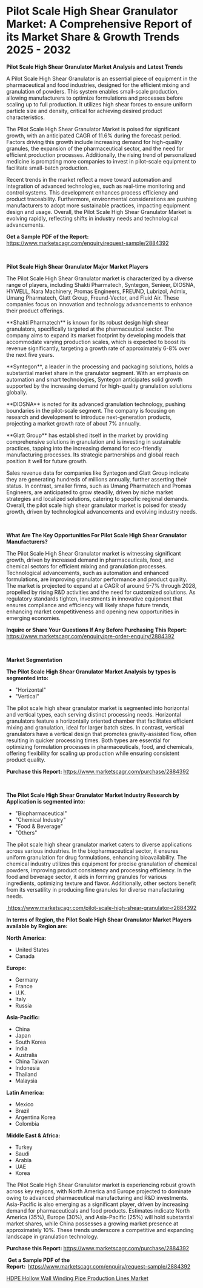 <p><h1>Pilot Scale High Shear Granulator Market: A Comprehensive Report of its Market Share & Growth Trends 2025 - 2032</h1></p><p><strong>Pilot Scale High Shear Granulator Market Analysis and Latest Trends</strong></p>
<p><p>A Pilot Scale High Shear Granulator is an essential piece of equipment in the pharmaceutical and food industries, designed for the efficient mixing and granulation of powders. This system enables small-scale production, allowing manufacturers to optimize formulations and processes before scaling up to full production. It utilizes high shear forces to ensure uniform particle size and density, critical for achieving desired product characteristics.</p><p>The Pilot Scale High Shear Granulator Market is poised for significant growth, with an anticipated CAGR of 11.6% during the forecast period. Factors driving this growth include increasing demand for high-quality granules, the expansion of the pharmaceutical sector, and the need for efficient production processes. Additionally, the rising trend of personalized medicine is prompting more companies to invest in pilot-scale equipment to facilitate small-batch production.</p><p>Recent trends in the market reflect a move toward automation and integration of advanced technologies, such as real-time monitoring and control systems. This development enhances process efficiency and product traceability. Furthermore, environmental considerations are pushing manufacturers to adopt more sustainable practices, impacting equipment design and usage. Overall, the Pilot Scale High Shear Granulator Market is evolving rapidly, reflecting shifts in industry needs and technological advancements.</p></p>
<p><strong>Get a Sample PDF of the Report:&nbsp;</strong> <a href="https://www.marketscagr.com/enquiry/request-sample/2884392?utm_campaign=3092&utm_medium=2&utm_source=Github&utm_content=ia&utm_term=13032025&utm_id=pilot-scale-high-shear-granulator">https://www.marketscagr.com/enquiry/request-sample/2884392</a></p>
<p>&nbsp;</p>
<p><strong>Pilot Scale High Shear Granulator Major Market Players</strong></p>
<p><p>The Pilot Scale High Shear Granulator market is characterized by a diverse range of players, including Shakti Pharmatech, Syntegon, Senieer, DIOSNA, HYWELL, Nara Machinery, Promas Engineers, FREUND, Lubrizol, Admix, Umang Pharmatech, Glatt Group, Freund-Vector, and Fluid Air. These companies focus on innovation and technology advancements to enhance their product offerings.</p><p>**Shakti Pharmatech** is known for its robust design high shear granulators, specifically targeted at the pharmaceutical sector. The company aims to expand its market footprint by developing models that accommodate varying production scales, which is expected to boost its revenue significantly, targeting a growth rate of approximately 6-8% over the next five years.</p><p>**Syntegon**, a leader in the processing and packaging solutions, holds a substantial market share in the granulator segment. With an emphasis on automation and smart technologies, Syntegon anticipates solid growth supported by the increasing demand for high-quality granulation solutions globally.</p><p>**DIOSNA** is noted for its advanced granulation technology, pushing boundaries in the pilot-scale segment. The company is focusing on research and development to introduce next-generation products, projecting a market growth rate of about 7% annually.</p><p>**Glatt Group** has established itself in the market by providing comprehensive solutions in granulation and is investing in sustainable practices, tapping into the increasing demand for eco-friendly manufacturing processes. Its strategic partnerships and global reach position it well for future growth.</p><p>Sales revenue data for companies like Syntegon and Glatt Group indicate they are generating hundreds of millions annually, further asserting their status. In contrast, smaller firms, such as Umang Pharmatech and Promas Engineers, are anticipated to grow steadily, driven by niche market strategies and localized solutions, catering to specific regional demands. Overall, the pilot scale high shear granulator market is poised for steady growth, driven by technological advancements and evolving industry needs.</p></p>
<p>&nbsp;</p>
<p><strong>What Are The Key Opportunities For Pilot Scale High Shear Granulator Manufacturers?</strong></p>
<p><p>The Pilot Scale High Shear Granulator market is witnessing significant growth, driven by increased demand in pharmaceuticals, food, and chemical sectors for efficient mixing and granulation processes. Technological advancements, such as automation and enhanced formulations, are improving granulator performance and product quality. The market is projected to expand at a CAGR of around 5-7% through 2028, propelled by rising R&D activities and the need for customized solutions. As regulatory standards tighten, investments in innovative equipment that ensures compliance and efficiency will likely shape future trends, enhancing market competitiveness and opening new opportunities in emerging economies.</p></p>
<p><strong>Inquire or Share Your Questions If Any Before Purchasing This Report:</strong> <a href="https://www.marketscagr.com/enquiry/pre-order-enquiry/2884392?utm_campaign=3092&utm_medium=2&utm_source=Github&utm_content=ia&utm_term=13032025&utm_id=pilot-scale-high-shear-granulator">https://www.marketscagr.com/enquiry/pre-order-enquiry/2884392</a></p>
<p>&nbsp;</p>
<p><strong>Market Segmentation</strong></p>
<p><strong>The Pilot Scale High Shear Granulator Market Analysis by types is segmented into:</strong></p>
<p><ul><li>"Horizontal"</li><li>"Vertical"</li></ul></p>
<p><p>The pilot scale high shear granulator market is segmented into horizontal and vertical types, each serving distinct processing needs. Horizontal granulators feature a horizontally oriented chamber that facilitates efficient mixing and granulation, ideal for larger batch sizes. In contrast, vertical granulators have a vertical design that promotes gravity-assisted flow, often resulting in quicker processing times. Both types are essential for optimizing formulation processes in pharmaceuticals, food, and chemicals, offering flexibility for scaling up production while ensuring consistent product quality.</p></p>
<p><strong>Purchase this Report:&nbsp;</strong><a href="https://www.marketscagr.com/purchase/2884392?utm_campaign=3092&utm_medium=2&utm_source=Github&utm_content=ia&utm_term=13032025&utm_id=pilot-scale-high-shear-granulator">https://www.marketscagr.com/purchase/2884392</a></p>
<p>&nbsp;</p>
<p><strong>The Pilot Scale High Shear Granulator Market Industry Research by Application is segmented into:</strong></p>
<p><ul><li>"Biopharmaceutical"</li><li>"Chemical Industry"</li><li>"Food & Beverage"</li><li>"Others"</li></ul></p>
<p><p>The pilot scale high shear granulator market caters to diverse applications across various industries. In the biopharmaceutical sector, it ensures uniform granulation for drug formulations, enhancing bioavailability. The chemical industry utilizes this equipment for precise granulation of chemical powders, improving product consistency and processing efficiency. In the food and beverage sector, it aids in forming granules for various ingredients, optimizing texture and flavor. Additionally, other sectors benefit from its versatility in producing fine granules for diverse manufacturing needs.</p></p>
<p><a href="https://www.marketscagr.com/pilot-scale-high-shear-granulator-r2884392?utm_campaign=3092&utm_medium=2&utm_source=Github&utm_content=ia&utm_term=13032025&utm_id=pilot-scale-high-shear-granulator">&nbsp;https://www.marketscagr.com/pilot-scale-high-shear-granulator-r2884392</a></p>
<p><strong>In terms of Region, the Pilot Scale High Shear Granulator Market Players available by Region are:</strong></p>
<p>
    <p> <strong> North America: </strong>
        <ul>
            <li>United States</li>
            <li>Canada</li>
        </ul>
        </p> 
    <p> <strong> Europe: </strong>
        <ul>
            <li>Germany</li>
            <li>France</li>
            <li>U.K.</li>
            <li>Italy</li>
            <li>Russia</li>
        </ul>
        </p> 
    <p> <strong> Asia-Pacific: </strong>
        <ul>
            <li>China</li>
            <li>Japan</li>
            <li>South Korea</li>
            <li>India</li>
            <li>Australia</li>
            <li>China Taiwan</li>
            <li>Indonesia</li>
            <li>Thailand</li>
            <li>Malaysia</li>
        </ul>
        </p> 
    <p> <strong> Latin America: </strong>
        <ul>
            <li>Mexico</li>
            <li>Brazil</li>
            <li>Argentina Korea</li>
            <li>Colombia</li>
        </ul>
        </p> 
    <p> <strong> Middle East & Africa: </strong>
        <ul>
            <li>Turkey</li>
            <li>Saudi</li>
            <li>Arabia</li>
            <li>UAE</li>
            <li>Korea</li>
        </ul>
    </p>
    </p>
<p><p>The Pilot Scale High Shear Granulator market is experiencing robust growth across key regions, with North America and Europe projected to dominate owing to advanced pharmaceutical manufacturing and R&D investments. Asia-Pacific is also emerging as a significant player, driven by increasing demand for pharmaceuticals and food products. Estimates indicate North America (35%), Europe (30%), and Asia-Pacific (25%) will hold substantial market shares, while China possesses a growing market presence at approximately 10%. These trends underscore a competitive and expanding landscape in granulation technology.</p></p>
<p><strong>Purchase this Report: </strong><a href="https://www.marketscagr.com/purchase/2884392?utm_campaign=3092&utm_medium=2&utm_source=Github&utm_content=ia&utm_term=13032025&utm_id=pilot-scale-high-shear-granulator">https://www.marketscagr.com/purchase/2884392</a></p>
<p>&nbsp;<strong>Get a Sample PDF of the Report:&nbsp;&nbsp;</strong><a href="https://www.marketscagr.com/enquiry/request-sample/2884392?utm_campaign=3092&utm_medium=2&utm_source=Github&utm_content=ia&utm_term=13032025&utm_id=pilot-scale-high-shear-granulator">https://www.marketscagr.com/enquiry/request-sample/2884392</a></p>
<p><strong></strong></p>
<p><p><a href="https://github.com/momossidram/Market-Research-Report-List-1/blob/main/hdpe-hollow-wall-winding-pipe-production-lines-market.md?utm_campaign=3092&utm_medium=2&utm_source=Github&utm_content=ia&utm_term=13032025&utm_id=pilot-scale-high-shear-granulator">HDPE Hollow Wall Winding Pipe Production Lines Market</a></p></p>